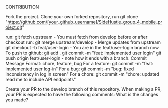 CONTRIBUTION

Fork the project.
Clone your own forked repository, run git clone "https://github.com/[your_github_username]/SideHustle_group_4_mobile_project.git"

run: git fetch upstream - You must fetch from develop before or after checkout
run: git merge upstream/develop - Merge updates from upstream
git checkout -b feat/user-login - You are in the feat/user-login branch now
To push to github;
git add .
git commit -m "feat: implemented user login"
git push origin feat/user-login - note how it ends with a branch.
Commit Message Format: chore, feature, bug
For a feature: git commit -m "feat: implemented user log-in"
For a bug: git commit -m "bug: fixed inconsistency in log in screen"
For a chore: git commit -m "chore: updated read me to include API endpoints"

Create your PR to the develop branch of this repository.
When making a PR, your PR is expected to have the following comments:
What is the changes you made?
